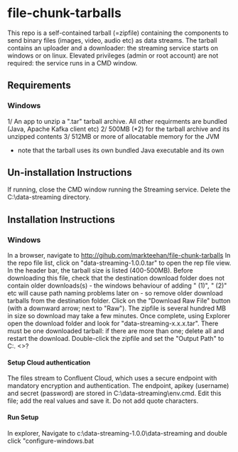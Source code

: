 # file-chunk-tarballs
This repo is a self-contained tarball (=zipfile) containing the components to send binary files (images, video, audio etc) as data streams.
The tarball contains an uploader and a downloader: the streaming service starts on windows or on linux. 
Elevated privileges (admin or root account) are not required: the service runs in a CMD window.


## Requirements
### Windows
1/ An app to unzip a ".tar" tarball archive. All other requirments are bundled (Java, Apache Kafka client etc)
2/ 500MB (*2) for the tarball archive and its unzipped contents
3/ 512MB or more of allocatable memory for the JVM
* note that the tarball uses its own bundled Java executable and its own 

## Un-installation Instructions
If running, close the CMD window running the Streaming service.
Delete the C:\data-streaming directory.

## Installation Instructions

### Windows
In a browser, navigate to http://gihub.com/markteehan/file-chunk-tarballs
In the repo file list, click on "data-streaming-1.0.0.tar" to open the rep file view. In the header bar, the tarball size is listed (400-500MB). 
Before downloading this file, check that the destination download folder does not contain older downloads(s) - the windows behaviour of adding " (1)", " (2)" etc will cause path naming problems later on - so remove older download tarballs from the destination folder.
Click on the "Download Raw File" button (with a downward arrow; next to "Raw").  The zipfile is several hundred MB in size so download may take a few minutes. 
Once complete, using Explorer open the download folder and look for "data-streaming-x.x.x.tar". There must be one downloaded tarball: if there are more than one; delete all and restart the download.
Double-click the zipfile and set the "Output Path" to C:\.  <<can another folder be selected>>?

#### Setup Cloud authentication
The files stream to Confluent Cloud, which uses a secure endpoint with mandatory encryption and authentication.
The endpoint, apikey (username) and secret (password) are stored in C:\data-streaming\env.cmd.
Edit this file; add the real values and save it. Do not add quote characters.


#### Run Setup
In explorer, Navigate to c:\data-streaming-1.0.0\data-streaming and double click "configure-windows.bat
